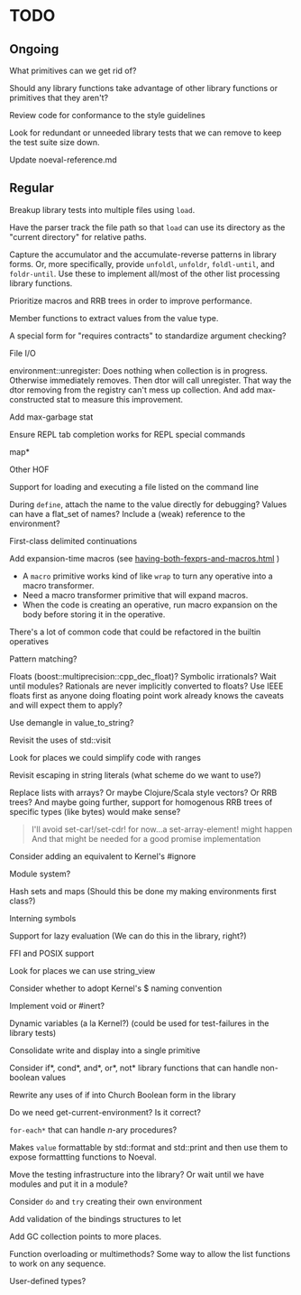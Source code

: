 # TODO

<!-- markdownlint-disable MD025 -->

## Ongoing

What primitives can we get rid of?

Should any library functions take advantage of other library functions or
primitives that they aren't?

Review code for conformance to the style guidelines

Look for redundant or unneeded library tests that we can remove to keep the
test suite size down.

Update noeval-reference.md

## Regular

Breakup library tests into multiple files using `load`.

Have the parser track the file path so that `load` can use its directory as the "current directory" for relative paths.

Capture the accumulator and the accumulate-reverse patterns in library forms.
Or, more specifically, provide `unfoldl`, `unfoldr`, `foldl-until`, and
`foldr-until`. Use these to implement all/most of the other list processing
library functions.

Prioritize macros and RRB trees in order to improve performance.

Member functions to extract values from the value type.

A special form for "requires contracts" to standardize argument checking?

File I/O

environment::unregister:
Does nothing when collection is in progress.
Otherwise immediately removes.
Then dtor will call unregister.
That way the dtor removing from the registry can't mess up collection.
And add max-constructed stat to measure this improvement.

Add max-garbage stat

Ensure REPL tab completion works for REPL special commands

map*

Other HOF

Support for loading and executing a file listed on the command line

During `define`, attach the name to the value directly for debugging?
Values can have a flat_set of names?
Include a (weak) reference to the environment?

First-class delimited continuations

Add expansion-time macros (see [having-both-fexprs-and-macros.html](https://axisofeval.blogspot.com/2012/09/having-both-fexprs-and-macros.html) )

* A `macro` primitive works kind of like `wrap` to turn any operative into a macro transformer.
* Need a macro transformer primitive that will expand macros.
* When the code is creating an operative, run macro expansion on the body before storing it in the operative.

There's a lot of common code that could be refactored in the builtin operatives

Pattern matching?

Floats (boost::multiprecision::cpp_dec_float)? Symbolic irrationals? Wait until modules? Rationals are never implicitly converted to floats? Use IEEE floats first as anyone doing floating point work already knows the caveats and will expect them to apply?

Use demangle in value_to_string?

Revisit the uses of std::visit

Look for places we could simplify code with ranges

Revisit escaping in string literals (what scheme do we want to use?)

Replace lists with arrays? Or maybe Clojure/Scala style vectors? Or RRB trees?
And maybe going further, support for homogenous RRB trees of specific types (like bytes) would make sense?

> I'll avoid set-car!/set-cdr! for now...a set-array-element! might happen
> And that might be needed for a good promise implementation

Consider adding an equivalent to Kernel's #ignore

Module system?

Hash sets and maps (Should this be done my making environments first class?)

Interning symbols

Support for lazy evaluation (We can do this in the library, right?)

FFI and POSIX support

Look for places we can use string_view

Consider whether to adopt Kernel's $ naming convention

Implement void or #inert?

Dynamic variables (a la Kernel?) (could be used for test-failures in the library tests)

Consolidate write and display into a single primitive

Consider if*, cond*, and*, or*, not* library functions that can handle
non-boolean values

Rewrite any uses of if into Church Boolean form in the library

Do we need get-current-environment? Is it correct?

`for-each*` that can handle *n*-ary procedures?

Makes `value` formattable by std::format and std::print and then use them to
expose formattting functions to Noeval.

Move the testing infrastructure into the library?
Or wait until we have modules and put it in a module?

Consider `do` and `try` creating their own environment

Add validation of the bindings structures to let

Add GC collection points to more places.

Function overloading or multimethods? Some way to allow the list functions to work on any sequence.

User-defined types?

